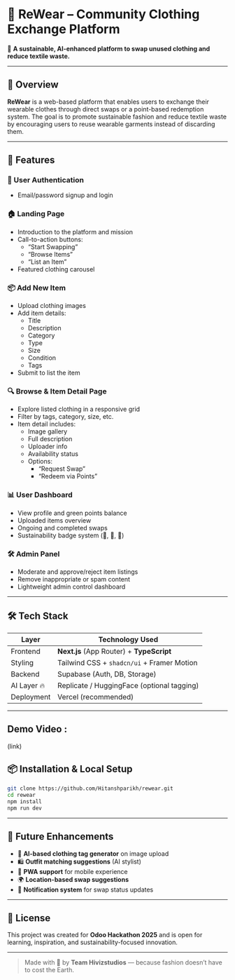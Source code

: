 # 👕 ReWear – Community Clothing Exchange Platform

🌱 **A sustainable, AI-enhanced platform to swap unused clothing and reduce textile waste.**

---

## 🚀 Overview

**ReWear** is a web-based platform that enables users to exchange their wearable clothes through direct swaps or a point-based redemption system. The goal is to promote sustainable fashion and reduce textile waste by encouraging users to reuse wearable garments instead of discarding them.

---

## 🌟 Features

### 👤 User Authentication
- Email/password signup and login

### 🏠 Landing Page
- Introduction to the platform and mission
- Call-to-action buttons:
  - “Start Swapping”
  - “Browse Items”
  - “List an Item”
- Featured clothing carousel

### 📦 Add New Item
- Upload clothing images
- Add item details:
  - Title
  - Description
  - Category
  - Type
  - Size
  - Condition
  - Tags
- Submit to list the item

### 🔍 Browse & Item Detail Page
- Explore listed clothing in a responsive grid
- Filter by tags, category, size, etc.
- Item detail includes:
  - Image gallery
  - Full description
  - Uploader info
  - Availability status
  - Options:
    - “Request Swap”
    - “Redeem via Points”

### 📊 User Dashboard
- View profile and green points balance
- Uploaded items overview
- Ongoing and completed swaps
- Sustainability badge system (🌱, 🌿, 🌳)

### 🛠️ Admin Panel
- Moderate and approve/reject item listings
- Remove inappropriate or spam content
- Lightweight admin control dashboard

---

## 🛠️ Tech Stack

| Layer        | Technology Used                            |
|--------------|---------------------------------------------|
| Frontend     | **Next.js** (App Router) + **TypeScript**   |
| Styling      | Tailwind CSS + `shadcn/ui` + Framer Motion |
| Backend      | Supabase (Auth, DB, Storage)               |
| AI Layer 🔥   | Replicate / HuggingFace (optional tagging) |
| Deployment   | Vercel (recommended)                        |

---
## Demo Video :
(link)

## 📦 Installation & Local Setup

```bash
git clone https://github.com/Hitanshparikh/rewear.git
cd rewear
npm install
npm run dev
```
---

## 🧠 Future Enhancements

- 🤖 **AI-based clothing tag generator** on image upload  
- 🛍️ **Outfit matching suggestions** (AI stylist)  
- 📱 **PWA support** for mobile experience  
- 🌍 **Location-based swap suggestions**  
- 🔔 **Notification system** for swap status updates  

---

## 📃 License

This project was created for **Odoo Hackathon 2025** and is open for learning, inspiration, and sustainability-focused innovation.

---

> Made with 💚 by **Team Hivizstudios** — because fashion doesn’t have to cost the Earth.

